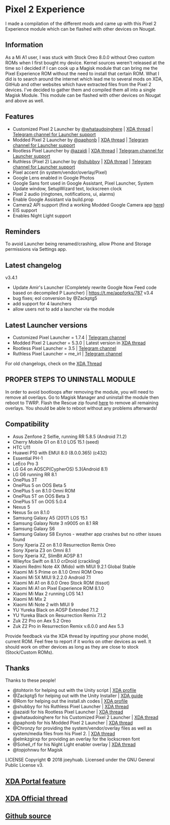 # Pixel 2 Experience
I made a compilation of the different mods and came up with this Pixel 2 Experience module which can be flashed with other devices on Nougat.

## Information
As a Mi A1 user, I was stuck with Stock Oreo 8.0.0 without Oreo custom ROMs when I first bought my device. Kernel sources weren't released at the time so I decided if I can cook up a Magisk module that can bring me the Pixel Experience ROM without the need to install that certain ROM. What I did is to search around the internet which lead me to several mods on XDA, GitHub and other websites which have extracted files from the Pixel 2 devices. I've decided to gather them and compiled them all into a single Magisk Module. This module can be flashed with other devices on Nougat and above as well.

## Features
- Customized Pixel 2 Launcher by [@whataudoinghere](https://forum.xda-developers.com/member.php?u=8880821) | [XDA thread](https://forum.xda-developers.com/android/apps-games/app-fork-aosp-version-launcher-3-t3746559) | [Telegram channel for Launcher support](https://t.me/CPL_discussion_group)
- Modded Pixel 2 Launcher by [@paphonb](https://forum.xda-developers.com/member.php?u=6018897) | [XDA thread](https://forum.xda-developers.com/android/apps-games/app-rootless-pixel-2-launcher-google-t3688393) | [Telegram channel for Launcher support](https://t.me/MPixelLauncher2)
- Rootless Pixel Launcher by [@azaidi](https://forum.xda-developers.com/member.php?u=3012129) | [XDA thread](https://forum.xda-developers.com/android/apps-games/launcher3-pixel-launcher-features-t3620972) | [Telegram channel for Launcher support](https://t.me/launcherthree)
- Ruthless (Pixel 2) Launcher by [@shubbyy](https://forum.xda-developers.com/member.php?u=6086799) | [XDA thread](https://forum.xda-developers.com/android/apps-games/app-ruthless-pixel-launcher-based-t3755903) | [Telegram channel for Launcher support](https://t.me/RPLauncher)
- Pixel accent (in system/vendor/overlay/Pixel)
- Google Lens enabled in Google Photos
- Google Sans font used in Google Assistant, Pixel Launcher, System Update window, SetupWizard text, lockscreen clock
- Pixel 2 audio (ringtones, notifications, ui, alarms)
- Enable Google Assistant via build.prop
- Camera2 API support (find a working Modded Google Camera app [here](https://www.celsoazevedo.com/files/android/google-camera/))
- EIS support
- Enables Night Light support

## Reminders
To avoid Launcher being renamed/crashing, allow Phone and Storage permissions via Settings app.

## Latest changelog
v3.4.1
- Update Amir's Launcher (Completely rewrite Google Now Feed code based on decompiled P Launcher) | https://t.me/appforks/787
v3.4
- bug fixes; eol conversion by @Zackptg5
- add support for 4 launchers
- allow users not to add a launcher via the module

## Latest Launcher versions
- Customized Pixel Launcher = 1.7.4 | [Telegram channel](https://t.me/CPL_update_channel)
- Modded Pixel 2 Launcher = 5.3.0 | Latest version in [XDA thread](https://forum.xda-developers.com/android/apps-games/app-rootless-pixel-2-launcher-google-t3688393)
- Rootless Pixel Launcher = 3.5 | [Telegram channel](https://t.me/appforks)
- Ruthless Pixel Launcher = me_irl | [Telegram channel](https://t.me/ruthlaunch)

For old changelogs, check on the [XDA Thread](https://forum.xda-developers.com/apps/magisk/module-pixel-2-experience-t3757137/)

## PROPER STEPS TO UNINSTALL MODULE
In order to avoid bootloops after removing the module, you will need to remove all overlays. Go to Magisk Manager and uninstall the module then reboot to TWRP. Flash the Rescue zip found [here](https://drive.google.com/file/d/1iQ1FPdZElIqisCQPwJIIknnMh8UOwSjD/view?usp=drivesdk) to remove all remaining overlays. You should be able to reboot without any problems afterwards!

## Compatibility
- Asus Zenfone 2 Selfie, running RR 5.8.5 (Android 7.1.2)
- Cherry Mobile G1 on 8.1.0 LOS 15.1 (seed)
- HTC U11
- Huawei P10 with EMUI 8.0 (8.0.0.365) (c432) 
- Essential PH-1
- LeEco Pro 3
- LG G4 on AOSCP(CypherOS) 5.3(Android 8.1)
- LG G6 running RR 8.1
- OnePlus 3T
- OnePlus 5 on OOS Beta 5
- OnePlus 5 on 8.1.0 Omni ROM
- OnePlus 5T on OOS Beta 3
- OnePlus 5T on OOS 5.0.4
- Nexus 5
- Nexus 5x on 8.1.0
- Samsung Galaxy A5 (2017) LOS 15.1
- Samsung Galaxy Note 3 n9005 on 8.1 RR
- Samsung Galaxy S6
- Samsung Galaxy S8 Exynos - weather app crashes but no other issues found
- Sony Xperia Z2 on 8.1.0 Resurrection Remix Oreo
- Sony Xperia Z3 on Omni 8.1
- Sony Xperia XZ, SlimBit AOSP 8.1
- Wileyfox Swift on 8.1.0 crDroid (crackling)
- Xiaomi Redmi Note 4X (Mido) with MIUI 9.2.1 Global Stable
- Xiaomi Mi 5 Prime on 8.1.0 Omni ROM Oreo
- Xiaomi Mi 5X MIUI 9.2.2.0 Android 7.1
- Xiaomi Mi A1 on 8.0.0 Oreo Stock ROM (tissot)
- Xiaomi Mi A1 on Pixel Experience ROM 8.1.0
- Xiaomi Mi Max 2 running LOS 14.1
- Xiaomi Mi Mix 2
- Xiaomi Mi Note 2 with MIUI 9
- YU Yureka Black on AOSP Extended 7.1.2
- YU Yureka Black on Resurrection Remix 7.1.2
- Zuk Z2 Pro on Aex 5.2 Oreo
- Zuk Z2 Pro in Resurrection Remix v.6.0.0 and Aex 5.3

Provide feedback via the XDA thread by inputting your phone model, current ROM. Feel free to report if it works on other devices as well. It should work on other devices as long as they are close to stock (Stock/Custom ROMs).

## Thanks
Thanks to these people!
- @tohtorin for helping out with the Unity script | [XDA profile](https://forum.xda-developers.com/member.php?u=7547198)
- @Zackptg5 for helping out with the Unity Installer | [XDA guide](https://forum.xda-developers.com/android/software/guide-volume-key-selection-flashable-zip-t3773410)
- @Rom for helping out the install.sh codes | [XDA profile](https://forum.xda-developers.com/member.php?u=5332893)
- @shubbyy for his Ruthless Pixel Launcher | [XDA thread](https://forum.xda-developers.com/android/apps-games/app-ruthless-pixel-launcher-based-t3755903/)
- @azaidi for his Rootless Pixel Launcher | [XDA thread](https://forum.xda-developers.com/android/apps-games/launcher3-pixel-launcher-features-t3620972)
- @whataudoinghere for his Customized Pixel 2 Launcher | [XDA thread](https://forum.xda-developers.com/android/apps-games/app-fork-aosp-version-launcher-3-t3746559)
- @paphonb for his Modded Pixel 2 Launcher | [XDA thread](https://forum.xda-developers.com/android/apps-games/app-rootless-pixel-2-launcher-google-t3688393)
- @Chronzy for providing the system/vendor/overlay files as well as system/media files from his Pixel 2. | [XDA thread](https://forum.xda-developers.com/showpost.php?p=74267243&postcount=14) 
- @elmkzgirxp for providing an overlay for the lockscreen font
- @Soheil_rf for his Night Light enabler overlay | [XDA thread](https://forum.xda-developers.com/crossdevice-dev/sony-themes-apps/oreo-enable-night-light-tile-t3713021)
- @topjohnwu for Magisk

LICENSE
Copyright © 2018 joeyhuab. Licensed under the GNU General Public License v3.

## [XDA Portal feature](https://www.xda-developers.com/pixel-2-experience-magisk-module/)
## [XDA Official thread](https://forum.xda-developers.com/apps/magisk/module-pixel-2-experience-t3757137/)
## [Github source](https://github.com/joeyhuab/Pixel-2-Experience-Magisk/)
